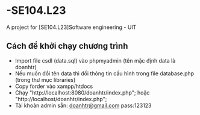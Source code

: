 # -SE104.L23
A project for [SE104.L23]Software engineering - UIT
## Cách để khởi chạy chương trình
- Import file csdl (data.sql) vào phpmyadmin (tên mặc định data là doanhtr)
- Nếu muốn đổi tên data thì đổi thông tin cấu hình trong file database.php (trong thư mục libraries)
- Copy forder vào xampp/htdocs
- Chạy "http://localhost:8080/doanhtr/index.php"; hoặc "http://localhost/doanhtr/index.php";
- Tài khoản admin sẵn: doanhtr@gmail.com pass:123123
